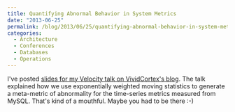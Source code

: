 ```yaml
---
title: Quantifying Abnormal Behavior in System Metrics
date: "2013-06-25"
permalink: /blog/2013/06/25/quantifying-abnormal-behavior-in-system-metrics/
categories:
  - Architecture
  - Conferences
  - Databases
  - Operations
---
```

I've posted [slides for my Velocity talk on VividCortex's blog][1]. The talk explained how we use exponentially weighted moving statistics to generate a meta-metric of abnormality for the time-series metrics measured from MySQL. That's kind of a mouthful. Maybe you had to be there :-)

 [1]: https://vividcortex.com/blog/2013/06/25/quantifying-abnormal-behavior/
